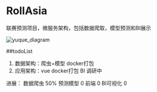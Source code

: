 # RollAsia
联赛预测项目，微服务架构，包括数据爬取，模型预测和BI展示

![yuque_diagram](https://user-images.githubusercontent.com/24383400/213633043-68630c9f-cf6c-4c3f-bdf4-c48b144ff514.png)


##todoList
1. 数据架构：爬虫+模型 docker打包
2. 应用架构：vue docker打包
            BI 调研中 



进展：
数据爬虫        50%
预测模型        0
前端           0
BI可视化       0